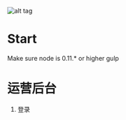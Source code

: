![alt tag](https://dl.dropboxusercontent.com/u/14251402/BookLib/BookLib.png)

# Start
Make sure node is 0.11.* or higher
gulp

# 运营后台

1. 登录
